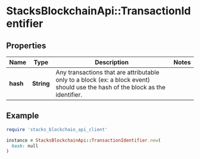 # StacksBlockchainApi::TransactionIdentifier

## Properties

| Name | Type | Description | Notes |
| ---- | ---- | ----------- | ----- |
| **hash** | **String** | Any transactions that are attributable only to a block (ex: a block event) should use the hash of the block as the identifier. |  |

## Example

```ruby
require 'stacks_blockchain_api_client'

instance = StacksBlockchainApi::TransactionIdentifier.new(
  hash: null
)
```

